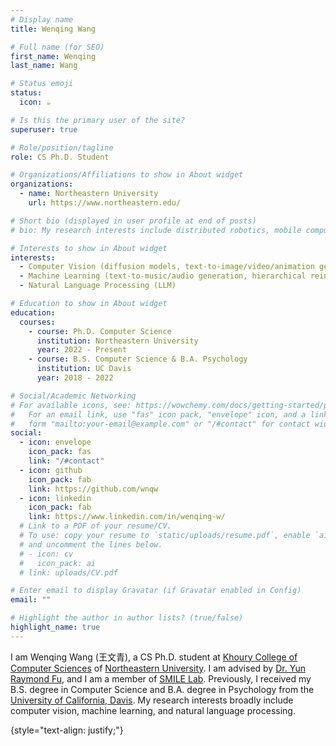 ```yaml
---
# Display name
title: Wenqing Wang

# Full name (for SEO)
first_name: Wenqing
last_name: Wang

# Status emoji
status:
  icon: ☕️

# Is this the primary user of the site?
superuser: true

# Role/position/tagline
role: CS Ph.D. Student

# Organizations/Affiliations to show in About widget
organizations:
  - name: Northeastern University
    url: https://www.northeastern.edu/

# Short bio (displayed in user profile at end of posts)
# bio: My research interests include distributed robotics, mobile computing and programmable matter.

# Interests to show in About widget
interests:
  - Computer Vision (diffusion models, text-to-image/video/animation generation, NeRF/NeLF/3D novel-view synthesis, 3D object reconstruction, object detection/recognition)
  - Machine Learning (text-to-music/audio generation, hierarchical reinforcement learning, meta-learning)
  - Natural Language Processing (LLM)

# Education to show in About widget
education:
  courses:
    - course: Ph.D. Computer Science
      institution: Northeastern University
      year: 2022 - Present
    - course: B.S. Computer Science & B.A. Psychology
      institution: UC Davis
      year: 2018 - 2022

# Social/Academic Networking
# For available icons, see: https://wowchemy.com/docs/getting-started/page-builder/#icons
#   For an email link, use "fas" icon pack, "envelope" icon, and a link in the
#   form "mailto:your-email@example.com" or "/#contact" for contact widget.
social:
  - icon: envelope
    icon_pack: fas
    link: "/#contact"
  - icon: github
    icon_pack: fab
    link: https://github.com/wnqw
  - icon: linkedin
    icon_pack: fab
    link: https://www.linkedin.com/in/wenqing-w/
  # Link to a PDF of your resume/CV.
  # To use: copy your resume to `static/uploads/resume.pdf`, enable `ai` icons in `params.yaml`,
  # and uncomment the lines below.
  # - icon: cv
  #   icon_pack: ai
  # link: uploads/CV.pdf

# Enter email to display Gravatar (if Gravatar enabled in Config)
email: ""

# Highlight the author in author lists? (true/false)
highlight_name: true
---
```


I am Wenqing Wang (王文青), a CS Ph.D. student at [Khoury College of Computer Sciences](https://www.khoury.northeastern.edu/) of [Northeastern University](https://www.northeastern.edu/). I am advised by [Dr. Yun Raymond Fu](http://www1.ece.neu.edu/~yunfu/), and I am a member of [SMILE Lab](https://web.northeastern.edu/smilelab/). Previously, I received my B.S. degree in Computer Science and B.A. degree in Psychology from the [University of California, Davis](https://www.ucdavis.edu/). My research interests broadly include computer vision, machine learning, and natural language processing.

 
{style="text-align: justify;"}
